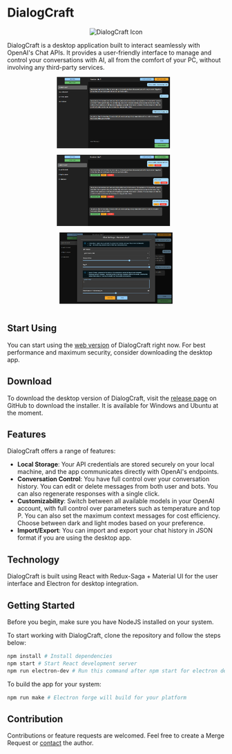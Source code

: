 # DialogCraft

<p align="center">
  <img src="public/icon.ico" alt="DialogCraft Icon" width="80" height="80">
</p>

DialogCraft is a desktop application built to interact seamlessly with OpenAI's Chat APIs. It provides a user-friendly interface to manage and control your conversations with AI, all from the comfort of your PC, without involving any third-party services.

<div align="center">
    <img src="screenshots/01.png" width="262" height="165" style="margin-right: 12px; margin-bottom: 12px;">
    <img src="screenshots/02.png" width="262" height="165" style="margin-right: 12px; margin-bottom: 12px;">
    <img src="screenshots/03.png" width="262" height="165" style="margin-bottom: 12px;">
</div>

## Start Using

You can start using the [web version](https://dialogcraft.hayden.life) of DialogCraft right now. For best performance and maximum security, consider downloading the desktop app.

## Download

To download the desktop version of DialogCraft, visit the [release page](https://github.com/Hayden2018/dialogcraft/releases) on GitHub to download the installer. It is available for Windows and Ubuntu at the moment.

## Features

DialogCraft offers a range of features:

- **Local Storage**: Your API credentials are stored securely on your local machine, and the app communicates directly with OpenAI's endpoints.
- **Conversation Control**: You have full control over your conversation history. You can edit or delete messages from both user and bots. You can also regenerate responses with a single click.
- **Customizability**: Switch between all available models in your OpenAI account, with full control over parameters such as temperature and top P. You can also set the maximum context messages for cost efficiency. Choose between dark and light modes based on your preference.
- **Import/Export**: You can import and export your chat history in JSON format if you are using the desktop app.

## Technology

DialogCraft is built using React with Redux-Saga + Material UI for the user interface and Electron for desktop integration.

## Getting Started

Before you begin, make sure you have NodeJS installed on your system.

To start working with DialogCraft, clone the repository and follow the steps below:

```bash
npm install # Install dependencies
npm start # Start React development server
npm run electron-dev # Run this command after npm start for electron development
```

To build the app for your system:

```bash
npm run make # Electron forge will build for your platform
```

## Contribution
Contributions or feature requests are welcomed. Feel free to create a Merge Request or [contact](mailto:yikhei123@gmail.com) the author.